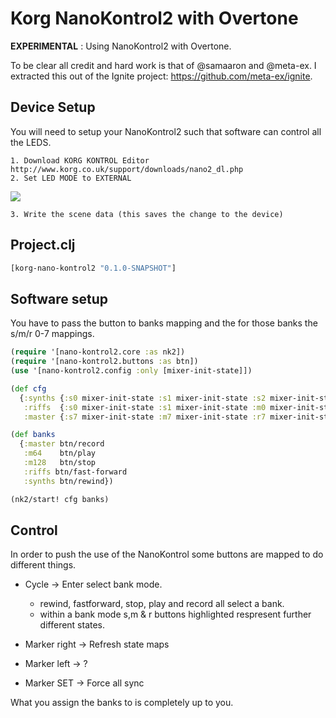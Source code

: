 # Korg NanoKontrol2 with Overtone

__EXPERIMENTAL__ : Using NanoKontrol2 with Overtone.

To be clear all credit and hard work is that of @samaaron and @meta-ex.
I extracted this out of the Ignite project: https://github.com/meta-ex/ignite.

## Device Setup

You will need to setup your NanoKontrol2 such that software can control all the LEDS.

    1. Download KORG KONTROL Editor http://www.korg.co.uk/support/downloads/nano2_dl.php
    2. Set LED MODE to EXTERNAL

![](http://s14.postimg.org/5qot9xyq9/Korg_Kontrol_Editor_Untitled_2013_10_19_12_2.jpg)

    3. Write the scene data (this saves the change to the device)

## Project.clj

```clojure
[korg-nano-kontrol2 "0.1.0-SNAPSHOT"]
```

## Software setup

You have to pass the button to banks mapping and the for those banks the s/m/r 0-7 mappings.

```clojure
(require '[nano-kontrol2.core :as nk2])
(require '[nano-kontrol2.buttons :as btn])
(use '[nano-kontrol2.config :only [mixer-init-state]])

(def cfg
  {:synths {:s0 mixer-init-state :s1 mixer-init-state :s2 mixer-init-state :m0 mixer-init-state :m1 mixer-init-state :r0 mixer-init-state}
   :riffs  {:s0 mixer-init-state :s1 mixer-init-state :m0 mixer-init-state :m1 mixer-init-state}
   :master {:s7 mixer-init-state :m7 mixer-init-state :r7 mixer-init-state}})

(def banks
  {:master btn/record
   :m64    btn/play
   :m128   btn/stop
   :riffs btn/fast-forward
   :synths btn/rewind})

(nk2/start! cfg banks)
```

## Control

In order to push the use of the NanoKontrol some buttons are mapped to do different things.

   * Cycle -> Enter select bank mode.
     * rewind, fastforward, stop, play and record all select a bank.
     * within a bank mode s,m & r buttons highlighted respresent further different states.

   * Marker right -> Refresh state maps
   * Marker left  -> ?
   * Marker SET   -> Force all sync

What you assign the banks to is completely up to you.
